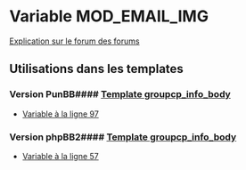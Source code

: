 # Variable MOD_EMAIL_IMG
[Explication sur le forum des forums](http://forum.forumactif.com/t294113-listing-des-variables#MOD_EMAIL_IMG)
## Utilisations dans les templates
### Version PunBB#### [Template groupcp_info_body](punbb/groupcp_info_body.md)
* [Variable à la ligne 97](../punbb/groupcp_info_body.tpl#L97)
### Version phpBB2#### [Template groupcp_info_body](subsilver/groupcp_info_body.md)
* [Variable à la ligne 57](../subsilver/groupcp_info_body.tpl#L57)